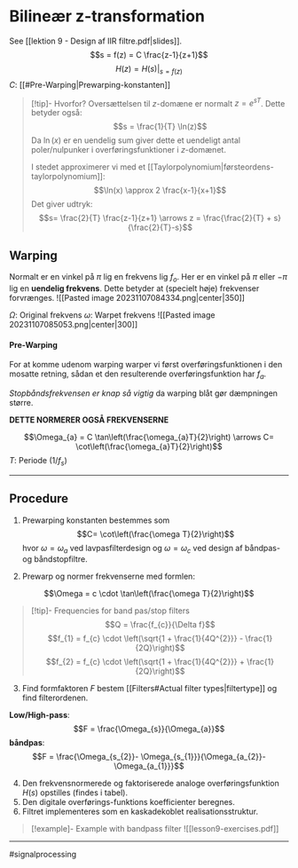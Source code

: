 # Bilineær z-transformation
See [[lektion 9 - Design af IIR filtre.pdf|slides]].
$$s = f(z) = C \frac{z-1}{z+1}$$
$$H(z) = H(s)|_{s = f(z)}$$
$C$: [[#Pre-Warping|Prewarping-konstanten]]

>[!tip]- Hvorfor?
>Oversættelsen til $z$-domæne er normalt $z = e^{sT}$. Dette betyder også:
>$$s = \frac{1}{T} \ln(z)$$
>Da $\ln(x)$ er en uendelig sum giver dette et uendeligt antal poler/nulpunker i overføringsfunktioner i $z$-domænet.
>
>I stedet approximerer vi med et [[Taylorpolynomium|førsteordens-taylorpolynomium]]:
>$$\ln(x) \approx 2 \frac{x-1}{x+1}$$
>Det giver udtryk:
>$$s= \frac{2}{T} \frac{z-1}{z+1} \arrows z = \frac{\frac{2}{T} + s}{\frac{2}{T}-s}$$

## Warping
Normalt er  en vinkel på $\pi$ lig en frekvens lig $f_o$. Her er en vinkel på $\pi$ eller $-\pi$ lig en **uendelig frekvens**. Dette betyder at (specielt høje) frekvenser forvrænges.
![[Pasted image 20231107084334.png|center|350]]

$\Omega$: Original frekvens
$\omega$: Warpet frekvens
![[Pasted image 20231107085053.png|center|300]]

#### Pre-Warping
For at komme udenom warping warper vi først overføringsfunktionen i den mosatte retning, sådan et den resulterende overføringsfunktion har $f_{a}$.

*Stopbåndsfrekvensen er knap så vigtig* da warping blåt gør dæmpningen større.

**DETTE NORMERER OGSÅ FREKVENSERNE**

$$\Omega_{a} = C \tan\left(\frac{\omega_{a}T}{2}\right) \arrows C= \cot\left(\frac{\omega_{a}T}{2}\right)$$
$T$: Periode ($1/f_s$)


---
## Procedure
1. Prewarping konstanten bestemmes som
$$C= \cot\left(\frac{\omega T}{2}\right)$$
hvor $\omega = \omega_a$ ved lavpasfilterdesign og $\omega = \omega_{c}$ ved design af båndpas- og båndstopfiltre.


2. Prewarp og normer frekvenserne med formlen:

$$\Omega = c \cdot \tan\left(\frac{\omega T}{2}\right)$$
>[!tip]- Frequencies for band pas/stop filters
>$$Q = \frac{f_{c}}{\Delta f}$$
>$$f_{1} = f_{c} \cdot \left(\sqrt{1 + \frac{1}{4Q^{2}}} - \frac{1}{2Q}\right)$$
>$$f_{2} = f_{c} \cdot \left(\sqrt{1 + \frac{1}{4Q^{2}}} + \frac{1}{2Q}\right)$$

3. Find formfaktoren $F$ bestem [[Filters#Actual filter types|filtertype]] og find filterordenen.

**Low/High-pass**:
$$F = \frac{\Omega_{s}}{\Omega_{a}}$$
**båndpas**:
$$F = \frac{\Omega_{s_{2}}- \Omega_{s_{1}}}{\Omega_{a_{2}}- \Omega_{a_{1}}}$$

4. Den frekvensnormerede og faktoriserede analoge overføringsfunktion $H(s)$ opstilles (findes i tabel).
5. Den digitale overførings-funktions koefficienter beregnes.
6. Filtret implementeres som en kaskadekoblet realisationsstruktur.

>[!example]- Example with bandpass filter
>![[lesson9-exercises.pdf]]

---
#signalprocessing

